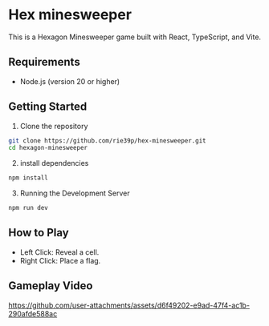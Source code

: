 # Hex minesweeper

This is a Hexagon Minesweeper game built with React, TypeScript, and Vite.

## Requirements

- Node.js (version 20 or higher)

## Getting Started

1. Clone the repository

```sh
git clone https://github.com/rie39p/hex-minesweeper.git
cd hexagon-minesweeper
```

2. install dependencies

```sh
npm install
```

3. Running the Development Server

```sh
npm run dev
```

## How to Play

- Left Click: Reveal a cell.
- Right Click: Place a flag.

## Gameplay Video

https://github.com/user-attachments/assets/d6f49202-e9ad-47f4-ac1b-290afde588ac
